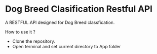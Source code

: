 # Dog Breed Clasification Restful API

A RESTFUL API designed for Dog Breed classfication. 


How to use it ? 

- Clone the repository. 
- Open terminal and set  current directory to App folder

